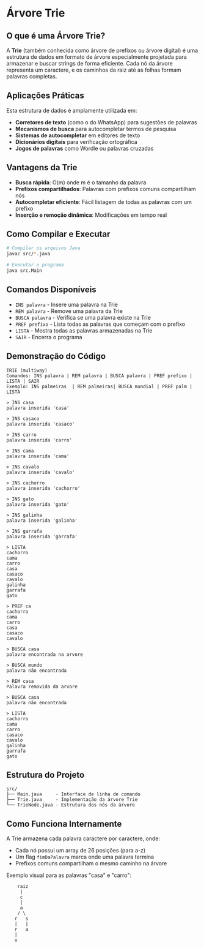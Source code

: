 # Árvore Trie

## O que é uma Árvore Trie?

A **Trie** (também conhecida como árvore de prefixos ou árvore digital) é uma estrutura de dados em formato de árvore especialmente projetada para armazenar e buscar strings de forma eficiente. Cada nó da árvore representa um caractere, e os caminhos da raiz até as folhas formam palavras completas.

## Aplicações Práticas

Esta estrutura de dados é amplamente utilizada em:

- **Corretores de texto** (como o do WhatsApp) para sugestões de palavras
- **Mecanismos de busca** para autocompletar termos de pesquisa
- **Sistemas de autocompletar** em editores de texto
- **Dicionários digitais** para verificação ortográfica
- **Jogos de palavras** como Wordle ou palavras cruzadas

## Vantagens da Trie

- **Busca rápida**: O(m) onde m é o tamanho da palavra
- **Prefixos compartilhados**: Palavras com prefixos comuns compartilham nós
- **Autocompletar eficiente**: Fácil listagem de todas as palavras com um prefixo
- **Inserção e remoção dinâmica**: Modificações em tempo real

## Como Compilar e Executar

```bash
# Compilar os arquivos Java
javac src/*.java

# Executar o programa
java src.Main
```

## Comandos Disponíveis

- `INS palavra` - Insere uma palavra na Trie
- `REM palavra` - Remove uma palavra da Trie  
- `BUSCA palavra` - Verifica se uma palavra existe na Trie
- `PREF prefixo` - Lista todas as palavras que começam com o prefixo
- `LISTA` - Mostra todas as palavras armazenadas na Trie
- `SAIR` - Encerra o programa

## Demonstração do Código

```
TRIE (multiway)
Comandos: INS palavra | REM palavra | BUSCA palavra | PREF prefixo | LISTA | SAIR
Exemplo: INS palmeiras  | REM palmeiras| BUSCA mundial | PREF palm | LISTA

> INS casa
palavra inserida 'casa'

> INS casaco  
palavra inserida 'casaco'

> INS carro
palavra inserida 'carro'

> INS cama
palavra inserida 'cama'

> INS cavalo
palavra inserida 'cavalo'

> INS cachorro
palavra inserida 'cachorro'

> INS gato
palavra inserida 'gato'

> INS galinha
palavra inserida 'galinha'

> INS garrafa
palavra inserida 'garrafa'

> LISTA
cachorro
cama
carro
casa
casaco
cavalo
galinha
garrafa
gato

> PREF ca
cachorro
cama
carro
casa
casaco
cavalo

> BUSCA casa
palavra encontrada na arvore

> BUSCA mundo
palavra não encontrada

> REM casa
Palavra removida da arvore

> BUSCA casa
palavra não encontrada

> LISTA
cachorro
cama
carro
casaco
cavalo
galinha
garrafa
gato
```

## Estrutura do Projeto

```
src/
├── Main.java     - Interface de linha de comando
├── Trie.java     - Implementação da árvore Trie
└── TrieNode.java - Estrutura dos nós da árvore
```

## Como Funciona Internamente

A Trie armazena cada palavra caractere por caractere, onde:
- Cada nó possui um array de 26 posições (para a-z)
- Um flag `fimDaPalavra` marca onde uma palavra termina
- Prefixos comuns compartilham o mesmo caminho na árvore

Exemplo visual para as palavras "casa" e "carro":
```
    raiz
     |
     c
     |
     a
    / \
   r   s
   |   |
   r   a
   |   
   o   
```